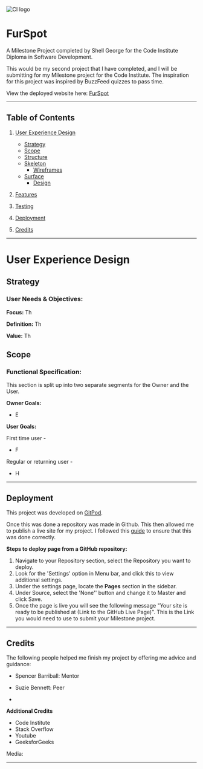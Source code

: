 ![CI logo](https://codeinstitute.s3.amazonaws.com/fullstack/ci_logo_small.png)

# **FurSpot**   
A Milestone Project completed by Shell George for the Code Institute Diploma in Software Development.


This would be my second project that I have completed, and I will be submitting for my Milestone project for the Code Institute. The inspiration for this project was inspired by BuzzFeed quizzes to pass time.  



View the deployed website here: [FurSpot](https://shellgeo.github.io/ms2_furspot/ "FurSpot | A fun quiz to pass time")

---

## Table of Contents
1. [User Experience Design]()
    - [Strategy](#Strategy)
    - [Scope](#Scope)
    - [Structure](#Structure)
    - [Skeleton](#Skeleton)
        - [Wireframes](#Wireframes)
    - [Surface](#Surface)
        - [Design](#Design)
            
            
2. [Features](#Features)

3. [Testing](#Testing)
4. [Deployment](#Deployment)

5. [Credits](#Credits)

___
# User Experience Design 
## **Strategy**  
### User Needs & Objectives: 

 **Focus:** Th

 **Definition:** Th

 **Value:** Th

## **Scope** 

### Functional Specification:
This section is split up into two separate segments for the Owner and the User.


**Owner Goals:**
 - E

**User Goals:**

First time user - 
 - F


Regular or returning user - 
 - H


 _____

## Deployment

This project was developed on [GitPod](https://gitpod.io/). 

Once this was done a repository was made in Github. This then allowed me to publish a live site for my project. I followed this [guide](https://docs.github.com/en/get-started/quickstart/create-a-repo) to ensure that this was done correctly. 

**Steps to deploy page from a GitHub repository:**
1. Navigate to your Repository section, select the Repository you want to deploy.
2. Look for the 'Settings' option in Menu bar, and click this to view additional settings.
3. Under the settings page, locate the **Pages** section in the sidebar.
4. Under Source, select the 'None'' button and change it to Master and click Save.
5. Once the page is live you will see the following message "Your site is ready to be published at (Link to the GitHub Live Page)". This is the Link you would need to use to submit your Milestone project.

________

## Credits 

The following people helped me finish my project by offering me advice and guidance:

- Spencer Barriball: Mentor

- Suzie Bennett: Peer 
-

**Additional Credits**
- Code Institute
- Stack Overflow
- Youtube
- GeeksforGeeks

Media: 

________